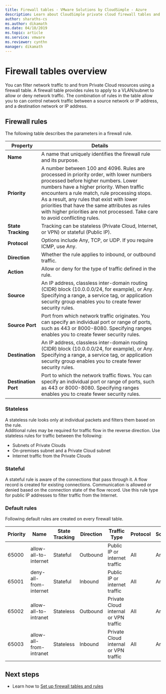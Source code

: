 ```yaml
---
title: Firewall tables - VMware Solutions by CloudSimple - Azure 
description: Learn about CloudSimple private cloud firewall tables and firewall rules. 
author: sharaths-cs 
ms.author: dikamath 
ms.date: 04/10/2019
ms.topic: article 
ms.service: vmware 
ms.reviewer: cynthn 
manager: dikamath 
---
```

# Firewall tables overview

You can filter network traffic to and from Private Cloud resources using a firewall table. A firewall table provides rules to apply to a VLAN/subnet to allow or deny network traffic. The combination of rules in the table allow you to can control network traffic between a source network or IP address, and a destination network or IP address.

## Firewall rules

The following table describes the parameters in a firewall rule.

| Property | Details |
| ---------| --------|
| **Name** | A name that uniquely identifies the firewall rule and its purpose. |
| **Priority** | A number between 100 and 4096. Rules are processed in priority order, with lower numbers processed before higher numbers. Lower numbers have a higher priority. When traffic encounters a rule match, rule processing stops. As a result, any rules that exist with lower priorities that have the same attributes as rules with higher priorities are not processed.  Take care to avoid conflicting rules. |
| **State Tracking** | Tracking can be stateless (Private Cloud, Internet, or VPN) or stateful (Public IP).  |
| **Protocol** | Options include Any, TCP, or UDP. If you require ICMP, use Any. |
| **Direction** | Whether the rule applies to inbound, or outbound traffic. |
| **Action** | Allow or deny for the type of traffic defined in the rule. |
| **Source** | An IP address, classless inter-domain routing (CIDR) block (10.0.0.0/24, for example), or Any.  Specifying a range, a service tag, or application security group enables you to create fewer security rules. |
| **Source Port** | Port from which network traffic originates.  You can specify an individual port or range of ports, such as 443 or 8000-8080. Specifying ranges enables you to create fewer security rules. |
| **Destination** | An IP address, classless inter-domain routing (CIDR) block (10.0.0.0/24, for example), or Any.  Specifying a range, a service tag, or application security group enables you to create fewer security rules.  |
| **Destination Port** | Port to which the network traffic flows.  You can specify an individual port or range of ports, such as 443 or 8000-8080. Specifying ranges enables you to create fewer security rules.|

### Stateless

A stateless rule looks only at individual packets and filters them based on the rule.  
Additional rules may be required for traffic flow in the reverse direction.  Use stateless rules for traffic between the following:

* Subnets of Private Clouds
* On-premises subnet and a Private Cloud subnet
* Internet traffic from the Private Clouds

### Stateful

 A stateful rule is aware of the connections that pass through it. A flow record is created for existing connections. Communication is allowed or denied based on the connection state of the flow record.  Use this rule type for public IP addresses to filter traffic from the Internet.

### Default rules

Following default rules are created on every firewall table.

|Priority|Name|State Tracking|Direction|Traffic Type|Protocol|Source|Source Port|Destination|Destination Port|Action|
|--------|----|--------------|---------|------------|--------|------|-----------|-----------|----------------|------|
|65000|allow-all-to-internet|Stateful|Outbound|Public IP or internet traffic|All|Any|Any|Any|Any|Allow|
|65001|deny-all-from-internet|Stateful|Inbound|Public IP or internet traffic|All|Any|Any|Any|Any|Deny|
|65002|allow-all-to-intranet|Stateless|Outbound|Private Cloud internal or VPN traffic|All|Any|Any|Any|Any|Allow|
|65003|allow-all-from-intranet|Stateless|Inbound|Private Cloud internal or VPN traffic|All|Any|Any|Any|Any|Allow|

## Next steps

* Learn how to [Set up firewall tables and rules](https://docs.azure.cloudsimple.com/firewall/)